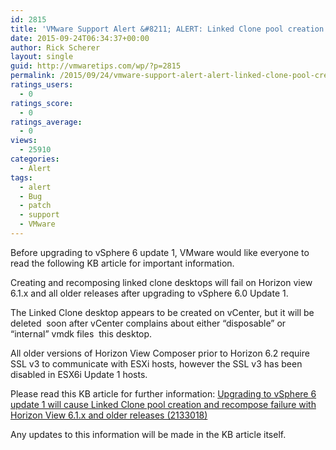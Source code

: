 ```yaml
---
id: 2815
title: 'VMware Support Alert &#8211; ALERT: Linked Clone pool creation and recompose failure'
date: 2015-09-24T06:34:37+00:00
author: Rick Scherer
layout: single
guid: http://vmwaretips.com/wp/?p=2815
permalink: /2015/09/24/vmware-support-alert-alert-linked-clone-pool-creation-and-recompose-failure/
ratings_users:
  - 0
ratings_score:
  - 0
ratings_average:
  - 0
views:
  - 25910
categories:
  - Alert
tags:
  - alert
  - Bug
  - patch
  - support
  - VMware
---
```

Before upgrading to vSphere 6 update 1, VMware would like everyone to read the following KB article for important information.

Creating and recomposing linked clone desktops will fail on Horizon view 6.1.x and all older releases after upgrading to vSphere 6.0 Update 1.

The Linked Clone desktop appears to be created on vCenter, but it will be deleted  soon after vCenter complains about either “disposable” or “internal” vmdk files  this desktop.

All older versions of Horizon View Composer prior to Horizon 6.2 require SSL v3 to communicate with ESXi hosts, however the SSL v3 has been disabled in ESX6i Update 1 hosts.

Please read this KB article for further information: <a href="http://vmw.re/1FhDhaC" target="_blank">Upgrading to vSphere 6 update 1 will cause Linked Clone pool creation and recompose failure with Horizon View 6.1.x and older releases (2133018)</a>

Any updates to this information will be made in the KB article itself.